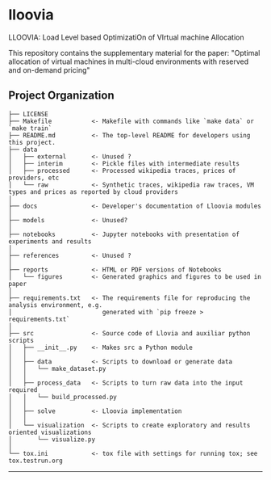 lloovia
==============================

LLOOVIA: Load Level based OptimizatiOn of VIrtual machine Allocation

This repository contains the supplementary material for the paper: "Optimal allocation of virtual machines in multi-cloud environments with reserved and on-demand pricing"

Project Organization
------------

    ├── LICENSE
    ├── Makefile           <- Makefile with commands like `make data` or `make train`
    ├── README.md          <- The top-level README for developers using this project.
    ├── data
    │   ├── external       <- Unused ?
    │   ├── interim        <- Pickle files with intermediate results
    │   ├── processed      <- Processed wikipedia traces, prices of providers, etc
    │   └── raw            <- Synthetic traces, wikipedia raw traces, VM types and prices as reported by cloud providers
    │
    ├── docs               <- Developer's documentation of Lloovia modules
    │
    ├── models             <- Unused?
    │
    ├── notebooks          <- Jupyter notebooks with presentation of experiments and results
    │
    ├── references         <- Unused ?
    │
    ├── reports            <- HTML or PDF versions of Notebooks
    │   └── figures        <- Generated graphics and figures to be used in paper
    │
    ├── requirements.txt   <- The requirements file for reproducing the analysis environment, e.g.
    │                         generated with `pip freeze > requirements.txt`
    │
    ├── src                <- Source code of Llovia and auxiliar python scripts
    │   ├── __init__.py    <- Makes src a Python module
    │   │
    │   ├── data           <- Scripts to download or generate data
    │   │   └── make_dataset.py
    │   │
    │   ├── process_data   <- Scripts to turn raw data into the input required
    │   │   └── build_processed.py
    │   │
    │   ├── solve          <- Lloovia implementation
    │   │
    │   └── visualization  <- Scripts to create exploratory and results oriented visualizations
    │       └── visualize.py
    │
    └── tox.ini            <- tox file with settings for running tox; see tox.testrun.org


--------

